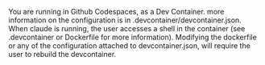 <!-- This file gives any specific information about the environment that claude is running in, including any specific details about how code is executed, where a user is accessing this project, and whether there are any specific constraints (no write access, e.g). If the user is running in a known platform environment (e.g. Github Codespaces, Replit) this will be called out -->

You are running in Github Codespaces, as a Dev Container. more information on the configuration is in .devcontainer/devcontainer.json. When claude is running, the user accesses a shell in the container (see .devcontainer or Dockerfile for more information). Modifying the dockerfile or any of the configuration attached to devcontainer.json, will require the user to rebuild the devcontainer. 